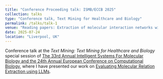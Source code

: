 ```yaml
---
title: "Conference Proceeding talk: ISMB/ECCB 2025"
collection: talks
type: "Conference talk, Text Mining for Healthcare and Biology"
permalink: /talks/talk-1
venue: "Reading papers: Extraction of molecular interaction networks with large language models"
date: 2025-07-24
location: "Liverpool, UK"
---
```


Conference talk at the _Text Mining: Text Mining for Healthcare and Biology_ special session of [The 33rd Annual  Intelligent Systems For Molecular Biology and the 24th Annual European Conference on Computational Biology](https://www.iscb.org/ismbeccb2025/home), where I have presented our work on [Evaluating Molecular Relation Extraction using LLMs](https://www.biorxiv.org/content/10.1101/2025.07.21.665999v1.abstract).
